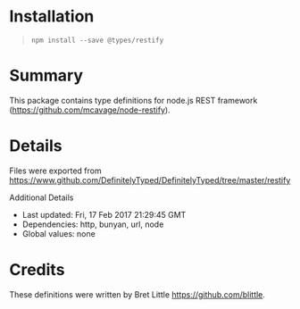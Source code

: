 # Installation
> `npm install --save @types/restify`

# Summary
This package contains type definitions for node.js REST framework (https://github.com/mcavage/node-restify).

# Details
Files were exported from https://www.github.com/DefinitelyTyped/DefinitelyTyped/tree/master/restify

Additional Details
 * Last updated: Fri, 17 Feb 2017 21:29:45 GMT
 * Dependencies: http, bunyan, url, node
 * Global values: none

# Credits
These definitions were written by Bret Little <https://github.com/blittle>.
